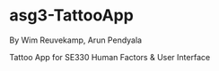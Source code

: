 # asg3-TattooApp

By Wim Reuvekamp, Arun Pendyala

Tattoo App for SE330 Human Factors & User Interface
